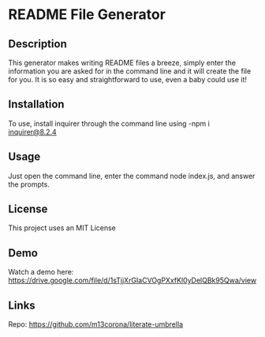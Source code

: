 # README File Generator

## Description
This generator makes writing README files a breeze, simply enter the information you are asked for in the command line and it will create the file for you. It is so easy and straightforward to use, even a baby could use it!

## Installation
To use, install inquirer through the command line using -npm i inquirer@8.2.4

## Usage
Just open the command line, enter the command node index.js, and answer the prompts.

## License
This project uses an MIT License

## Demo
Watch a demo here: https://drive.google.com/file/d/1sTjjXrGIaCVOgPXxfKl0yDelQBk95Qwa/view

## Links 
Repo: https://github.com/m13corona/literate-umbrella
